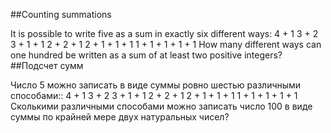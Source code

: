 ##Counting summations

It is possible to write five as a sum in exactly six different ways:
4 + 1
3 + 2
3 + 1 + 1
2 + 2 + 1
2 + 1 + 1 + 1
1 + 1 + 1 + 1 + 1
How many different ways can one hundred be written as a sum of at least two positive integers?
##Подсчет сумм

Число 5 можно записать в виде суммы ровно шестью различными способами::
4 + 1
3 + 2
3 + 1 + 1
2 + 2 + 1
2 + 1 + 1 + 1
1 + 1 + 1 + 1 + 1
Сколькими различными способами можно записать число 100 в виде суммы по крайней мере двух натуральных чисел?
